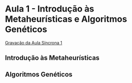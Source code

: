 # Aula 1 - Introdução às Metaheurísticas e Algoritmos Genéticos

[Gravação da Aula Síncrona 1](https://drive.google.com/file/d/13D-ToVPxbnqb9JfUrLv8lfunry5SDKSG/view?usp=sharing)

## Introdução às Metaheurísticas

## Algoritmos Genéticos